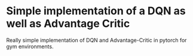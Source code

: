 # Simple implementation of a DQN as well as Advantage Critic 
Really simple implementation of DQN and Advantage-Critic in pytorch for gym environments.

